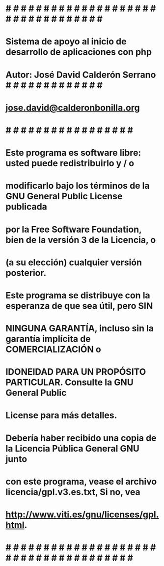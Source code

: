 # # # # # # # # # # # # # # # # # # # # # # # # # # # # # # # # # # #
# Sistema de apoyo al inicio de desarrollo de aplicaciones con php  #
# Autor: José David Calderón Serrano      # # # # # # # # # # # # # #
#        jose.david@calderonbonilla.org   #
#                                         # # # # # # # # # # # # # # # # # #
# Este programa es software libre: usted puede redistribuirlo y / o         #
# modificarlo bajo los términos de la GNU General Public License publicada  #
# por la Free Software Foundation, bien de la versión 3 de la Licencia, o   #
# (a su elección) cualquier versión posterior.                              #
#                                                                           #
# Este programa se distribuye con la esperanza de que sea útil, pero SIN    #
# NINGUNA GARANTÍA, incluso sin la garantía implícita de COMERCIALIZACIÓN o #
# IDONEIDAD PARA UN PROPÓSITO PARTICULAR. Consulte la GNU General Public    #
# License para más detalles.                                                #
#                                                                           #
# Debería haber recibido una copia de la Licencia Pública General GNU junto #
# con este programa, vease el archivo licencia/gpl.v3.es.txt, Si no, vea    #
# <http://www.viti.es/gnu/licenses/gpl.html>.                               #
# # # # # # # # # # # # # # # # # # # # # # # # # # # # # # # # # # # # # # #
